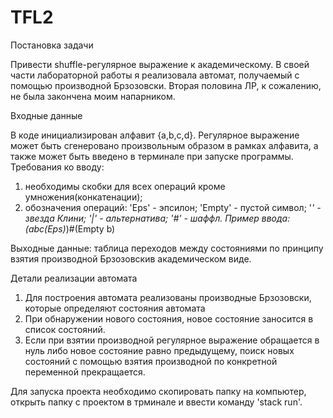 # TFL2


  Постановка задачи
  
  Привести shuffle-регулярное выражение к академическому.
В своей части лабораторной работы я реализовала автомат, получаемый с помощью производной Брзозовски. Вторая половина ЛР, к сожалению, не была закончена моим напарником. 


  Входные данные  
  
  В коде инициализирован алфавит {a,b,c,d}. Регулярное выражение может быть сгенеровано произвольным образом в рамках алфавита, а также может быть введено в терминале при запуске программы. 
  Требования ко вводу: 
  1) необходимы скобки для всех операций кроме умножения(конкатенации);
  2) обозначения операций:
     'Eps' - эпсилон;
     'Empty' - пустой символ;
     '*' - звезда Клини;
     '|' - альтернатива;
     '#' - шаффл.
Пример ввода: (abc(Eps)*)#(Empty b)
     

  Выходные данные: таблица переходов между состояниями по принципу взятия производной Брзозовскив академическом виде.

  Детали реализации автомата
  1. Для построения автомата реализованы производные Брзозовски, которые определяют состояния автомата
  2. При обнаружении нового состояния, новое состояние заносится в список состояний.
  3. Если при взятии производной регулярное выражение обращается в нуль либо новое состояние равно предыдущему, поиск новых состояний с помощью взятия производной по конкретной переменной прекращается.

  Для запуска проекта необходимо скопировать папку на компьютер, открыть папку с проектом в трминале и ввести команду 'stack run'.









